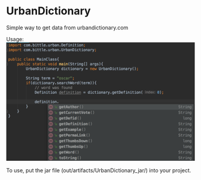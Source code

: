 # UrbanDictionary
Simple way to get data from urbandictionary.com

Usage:
  ![Alt text](/img/ss1.png?raw=true "Usage")

  To use, put the jar file (out/artifacts/UrbanDictionary_jar/)
  into your project.
